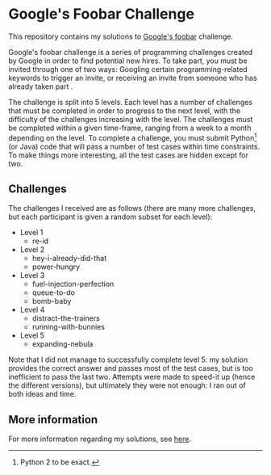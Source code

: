 # Google's Foobar Challenge

This repository contains my solutions to [Google's
foobar](https://foobar.withgoogle.com/) challenge.

Google's foobar challenge is a series of programming challenges created by
Google in order to find potential new hires. To take part, you must be invited
through one of two ways: Googling certain programming-related keywords to
trigger an invite, or receiving an invite from someone who has already taken
part .

The challenge is split into 5 levels. Each level has a number of challenges that
must be completed in order to progress to the next level, with the difficulty of
the challenges increasing with the level. The challenges must be completed
within a given time-frame, ranging from a week to a month depending on the
level. To complete a challenge, you must submit Python[^1] (or Java) code that will
pass a number of test cases within time constraints. To make things more
interesting, all the test cases are hidden except for two.

## Challenges

The challenges I received are as follows (there are many more challenges, but
each participant is given a random subset for each level):
* Level 1
    * re-id
* Level 2
    * hey-i-already-did-that
    * power-hungry
* Level 3
    * fuel-injection-perfection
    * queue-to-do
    * bomb-baby
* Level 4
    * distract-the-trainers
    * running-with-bunnies
* Level 5
    * expanding-nebula

Note that I did not manage to successfully complete level 5: my solution
provides the correct answer and passes most of the test cases, but is too
inefficient to pass the last two. Attempts were made to speed-it up (hence the
different versions), but ultimately they were not enough: I ran out of both
ideas and time.

## More information

For more information regarding my solutions, see
[here](https://meezeus.github.io/2023-08-01-google-foobar/).

[^1]: Python 2 to be exact.
